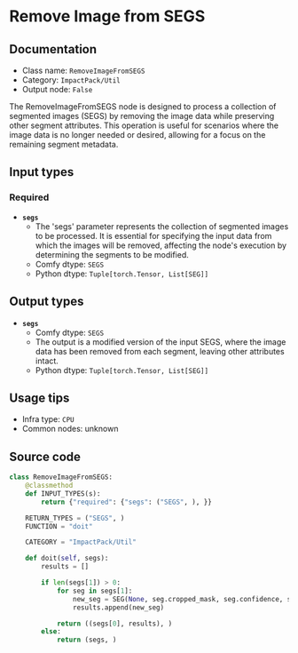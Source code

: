 # Remove Image from SEGS
## Documentation
- Class name: `RemoveImageFromSEGS`
- Category: `ImpactPack/Util`
- Output node: `False`

The RemoveImageFromSEGS node is designed to process a collection of segmented images (SEGS) by removing the image data while preserving other segment attributes. This operation is useful for scenarios where the image data is no longer needed or desired, allowing for a focus on the remaining segment metadata.
## Input types
### Required
- **`segs`**
    - The 'segs' parameter represents the collection of segmented images to be processed. It is essential for specifying the input data from which the images will be removed, affecting the node's execution by determining the segments to be modified.
    - Comfy dtype: `SEGS`
    - Python dtype: `Tuple[torch.Tensor, List[SEG]]`
## Output types
- **`segs`**
    - Comfy dtype: `SEGS`
    - The output is a modified version of the input SEGS, where the image data has been removed from each segment, leaving other attributes intact.
    - Python dtype: `Tuple[torch.Tensor, List[SEG]]`
## Usage tips
- Infra type: `CPU`
- Common nodes: unknown


## Source code
```python
class RemoveImageFromSEGS:
    @classmethod
    def INPUT_TYPES(s):
        return {"required": {"segs": ("SEGS", ), }}

    RETURN_TYPES = ("SEGS", )
    FUNCTION = "doit"

    CATEGORY = "ImpactPack/Util"

    def doit(self, segs):
        results = []

        if len(segs[1]) > 0:
            for seg in segs[1]:
                new_seg = SEG(None, seg.cropped_mask, seg.confidence, seg.crop_region, seg.bbox, seg.label, seg.control_net_wrapper)
                results.append(new_seg)

            return ((segs[0], results), )
        else:
            return (segs, )

```
